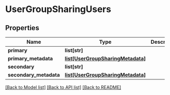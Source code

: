 # UserGroupSharingUsers

## Properties
Name | Type | Description | Notes
------------ | ------------- | ------------- | -------------
**primary** | **list[str]** |  | [optional] 
**primary_metadata** | [**list[UserGroupSharingMetadata]**](UserGroupSharingMetadata.md) |  | [optional] 
**secondary** | **list[str]** |  | [optional] 
**secondary_metadata** | [**list[UserGroupSharingMetadata]**](UserGroupSharingMetadata.md) |  | [optional] 

[[Back to Model list]](../README.md#documentation-for-models) [[Back to API list]](../README.md#documentation-for-api-endpoints) [[Back to README]](../README.md)

